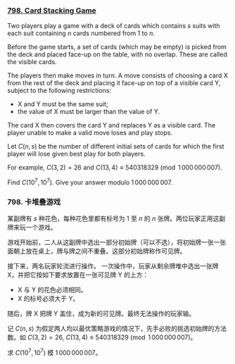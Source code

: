 ### [798. Card Stacking Game](https://pe.xiaoyaowudi.com/problem=798)

Two players play a game with a deck of cards which contains $s$ suits with each suit containing $n$ cards numbered from $1$ to $n$.

Before the game starts, a set of cards (which may be empty) is picked from the deck and placed face-up on the table, with no overlap. These are called the visible cards.

The players then make moves in turn.
A move consists of choosing a card X from the rest of the deck and placing it face-up on top of a visible card Y, subject to the following restrictions:

* X and Y must be the same suit;
* the value of X must be larger than the value of Y.

The card X then covers the card Y and replaces Y as a visible card.
The player unable to make a valid move loses and play stops.

Let $C(n, s)$ be the number of different initial sets of cards for which the first player will lose given best play for both players.

For example, $C(3, 2) = 26$ and $C(13, 4) \equiv 540318329 \pmod {1\,000\,000\,007}$.

Find $C(10^7, 10^7)$. Give your answer modulo $1\,000\,000\,007$.


### 798. 卡堆叠游戏

某副牌有 $s$ 种花色，每种花色里都有标号为 $1$ 至 $n$ 的 $n$ 张牌。两位玩家正用这副牌来玩一个游戏。

游戏开始前，二人从这副牌中选出一部分初始牌（可以不选），将初始牌一张一张面朝上放在桌上，牌与牌之间不重叠。这部分初始牌称作可见牌。

接下来，两名玩家轮流进行操作。
一次操作中，玩家从剩余牌堆中选出一张牌 X，并把它按如下要求放置在一张可见牌 Y 的上方：

* X 与 Y 的花色必须相同。
* X 的标号必须大于 Y。

随后，牌 X 把牌 Y 盖住，成为新的可见牌。最终无法操作的玩家输。

记 $C(n, s)$ 为假定两人均以最优策略游戏的情况下，先手必败的挑选初始牌的方法数。如 $C(3, 2) = 26$, $C(13, 4) \equiv 540318329 \pmod {1\,000\,000\,007}$。

求 $C(10^7, 10^7)$ 模 $1\,000\,000\,007$。